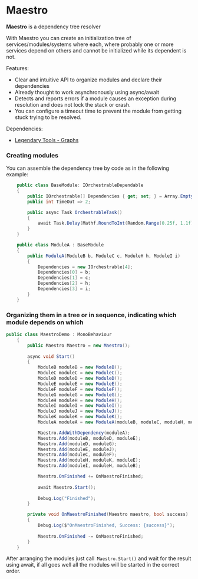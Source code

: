 # Maestro

**Maestro** is a dependency tree resolver

With Maestro you can create an initialization tree of services/modules/systems where each, where probably one or more services depend on others and cannot be initialized while its dependent is not.

Features:

- Clear and intuitive API to organize modules and declare their dependencies
- Already thought to work asynchronously using async/await
- Detects and reports errors if a module causes an exception during resolution and does not lock the stack or crash.
- You can configure a timeout time to prevent the module from getting stuck trying to be resolved.

Dependencies:

- [Legendary Tools - Graphs](https://github.com/LeGustaVinho/graphs "Legendary Tools - Graphs")

### Creating modules

You can assemble the dependency tree by code as in the following example:

```csharp
    public class BaseModule: IOrchestrableDependable
    {
        public IOrchestrable[] Dependencies { get; set; } = Array.Empty<IOrchestrable>();
        public int TimeOut => 2;

        public async Task OrchestrableTask()
        {
            await Task.Delay(Mathf.RoundToInt(Random.Range(0.25f, 1.1f) * 1000));
        }
    }

    public class ModuleA : BaseModule
    {
        public ModuleA(ModuleB b, ModuleC c, ModuleH h, ModuleI i)
        {
            Dependencies = new IOrchestrable[4];
            Dependencies[0] = b;
            Dependencies[1] = c;
            Dependencies[2] = h;
            Dependencies[3] = i;
        }
    }
```
### Organizing them in a tree or in sequence, indicating which module depends on which

```csharp
public class MaestroDemo : MonoBehaviour
    {
        public Maestro Maestro = new Maestro();
        
        async void Start()
        {
            ModuleB moduleB = new ModuleB();
            ModuleC moduleC = new ModuleC();
            ModuleD moduleD = new ModuleD();
            ModuleE moduleE = new ModuleE();
            ModuleF moduleF = new ModuleF();
            ModuleG moduleG = new ModuleG();
            ModuleH moduleH = new ModuleH();
            ModuleI moduleI = new ModuleI();
            ModuleJ moduleJ = new ModuleJ();
            ModuleK moduleK = new ModuleK();
            ModuleA moduleA = new ModuleA(moduleB, moduleC, moduleH, moduleI);

            Maestro.AddWithDependency(moduleA);
            Maestro.Add(moduleB, moduleD, moduleE);
            Maestro.Add(moduleD, moduleG);
            Maestro.Add(moduleE, moduleJ);
            Maestro.Add(moduleC, moduleF);
            Maestro.Add(moduleH, moduleK, moduleE);
            Maestro.Add(moduleI, moduleH, moduleB);

            Maestro.OnFinished += OnMaestroFinished;
            
            await Maestro.Start();
            
            Debug.Log("Finished");
        }

        private void OnMaestroFinished(Maestro maestro, bool success)
        {
            Debug.Log($"OnMaestroFinished, Success: {success}");
            
            Maestro.OnFinished -= OnMaestroFinished;
        }
    }
```
After arranging the modules just call` Maestro.Start()` and wait for the result using await, if all goes well all the modules will be started in the correct order.

